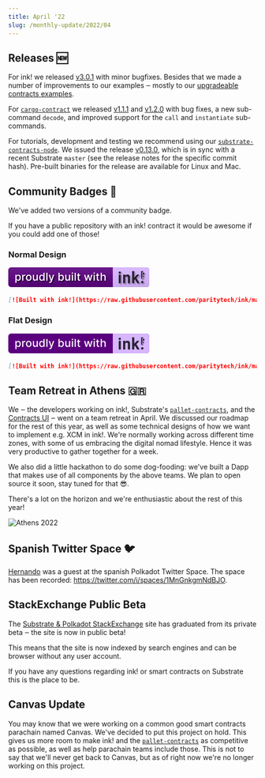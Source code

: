 ```yaml
---
title: April '22
slug: /monthly-update/2022/04
---
```


## Releases 🆕

For ink! we released [v3.0.1](https://github.com/paritytech/ink/releases/tag/v3.0.1) with
minor bugfixes. Besides that we made a number of improvements to our examples ‒ mostly to
our [upgradeable contracts examples](https://github.com/paritytech/ink-examples/tree/main/upgradeable-contracts).

For [`cargo-contract`](https://github.com/paritytech/cargo-contract) we released
[v1.1.1](https://github.com/paritytech/cargo-contract/releases/tag/v1.1.1) and
[v1.2.0](https://github.com/paritytech/cargo-contract/releases/tag/v1.2.0)
with bug fixes, a new sub-command `decode`, and improved support for the `call` and
`instantiate` sub-commands.

For tutorials, development and testing we recommend using our
[`substrate-contracts-node`](https://github.com/paritytech/substrate-contracts-node).
We issued the release [v0.13.0](https://github.com/paritytech/substrate-contracts-node/releases/tag/v0.13.0),
which is in sync with a recent Substrate `master` (see the release notes for the specific commit hash).
Pre-built binaries for the release are available for Linux and Mac.

## Community Badges 🙌

We've added two versions of a community badge.

If you have a public repository with an ink! contract it would be awesome
if you could add one of those!

### Normal Design

[![Built with ink!](https://raw.githubusercontent.com/paritytech/ink/master/.images/badge.svg)](https://github.com/paritytech/ink)

```markdown
[![Built with ink!](https://raw.githubusercontent.com/paritytech/ink/master/.images/badge.svg)](https://github.com/paritytech/ink)
```

### Flat Design

[![Built with ink!](https://raw.githubusercontent.com/paritytech/ink/master/.images/badge_flat.svg)](https://github.com/paritytech/ink)

```markdown
[![Built with ink!](https://raw.githubusercontent.com/paritytech/ink/master/.images/badge_flat.svg)](https://github.com/paritytech/ink)
```

## Team Retreat in Athens 🇬🇷

We ‒ the developers working on ink!, Substrate's [`pallet-contracts`](https://github.com/paritytech/substrate/tree/master/frame/contracts),
and the [Contracts UI](https://github.com/paritytech/contracts-ui) ‒
went on a team retreat in April. We discussed our roadmap for the rest
of this year, as well as some technical designs of how we want to implement
e.g.  XCM in ink!. We're normally working across different time zones, with
some of us embracing the digital nomad lifestyle. Hence it was very
productive to gather together for a week.

We also did a little hackathon to do some dog-fooding: we've built a
Dapp that makes use of all components by the above teams. We plan
to open source it soon, stay tuned for that 😎.

There's a lot on the horizon and we're enthusiastic about the rest of this year!

![Athens 2022](/img/monthly-update/athens-2022.jpg)

## Spanish Twitter Space 🐦

[Hernando](https://github.com/hcastano) was a guest at the spanish Polkadot
Twitter Space. The space has been recorded: https://twitter.com/i/spaces/1MnGnkgmNdBJO.

## StackExchange Public Beta

The [Substrate & Polkadot StackExchange](https://substrate.stackexchange.com/) site
has graduated from its private beta ‒ the site is now in public beta!

This means that the site is now indexed by search engines and can be
browser without any user account.

If you have any questions regarding ink! or smart contracts on Substrate this is
the place to be.

## Canvas Update

You may know that we were working on a common good smart contracts parachain
named Canvas. We've decided to put this project on hold. This gives us more
room to make ink! and the [`pallet-contracts`](https://github.com/paritytech/substrate/tree/master/frame/contracts)
as competitive as possible, as well as help parachain teams include those.
This is not to say that we'll never get back to Canvas, but as of right now
we're no longer working on this project.

